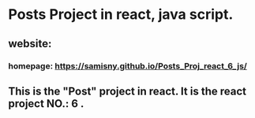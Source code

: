 # Posts Project in react, java script.
## website:
###   homepage: https://samisny.github.io/Posts_Proj_react_6_js/

## This is the  "Post" project in react. It is the react project NO.: 6 .



